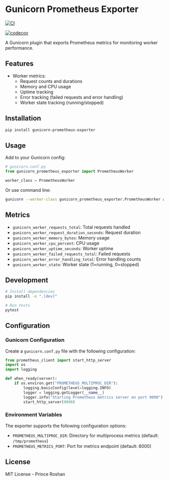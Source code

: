 # Gunicorn Prometheus Exporter

[![CI](https://github.com/agent-hellboy/gunicorn-prometheus-exporter/actions/workflows/ci.yml/badge.svg)](https://github.com/agent-hellboy/gunicorn-prometheus-exporter/actions/workflows/ci.yml)

[![codecov](https://codecov.io/gh/Agent-Hellboy/gunicorn-prometheus-exporter/graph/badge.svg?token=NE7JS4FZHC)](https://codecov.io/gh/Agent-Hellboy/gunicorn-prometheus-exporter)

A Gunicorn plugin that exports Prometheus metrics for monitoring worker performance.

## Features

- Worker metrics:
  - Request counts and durations
  - Memory and CPU usage
  - Uptime tracking
  - Error tracking (failed requests and error handling)
  - Worker state tracking (running/stopped)

## Installation

```bash
pip install gunicorn-prometheus-exporter
```

## Usage

Add to your Gunicorn config:

```python
# gunicorn.conf.py
from gunicorn_prometheus_exporter import PrometheusWorker

worker_class = PrometheusWorker
```

Or use command line:

```bash
gunicorn --worker-class gunicorn_prometheus_exporter.PrometheusWorker app:app
```

## Metrics

- `gunicorn_worker_requests_total`: Total requests handled
- `gunicorn_worker_request_duration_seconds`: Request duration
- `gunicorn_worker_memory_bytes`: Memory usage
- `gunicorn_worker_cpu_percent`: CPU usage
- `gunicorn_worker_uptime_seconds`: Worker uptime
- `gunicorn_worker_failed_requests_total`: Failed requests
- `gunicorn_worker_error_handling_total`: Error handling counts
- `gunicorn_worker_state`: Worker state (1=running, 0=stopped)

## Development

```bash
# Install dependencies
pip install -e ".[dev]"

# Run tests
pytest
```

## Configuration

### Gunicorn Configuration

Create a `gunicorn.conf.py` file with the following configuration:

```python
from prometheus_client import start_http_server
import os
import logging

def when_ready(server):
    if os.environ.get("PROMETHEUS_MULTIPROC_DIR"):
        logging.basicConfig(level=logging.INFO)
        logger = logging.getLogger(__name__)
        logger.info("Starting Prometheus metrics server on port 9090")
        start_http_server(9090)
```

### Environment Variables

The exporter supports the following configuration options:

- `PROMETHEUS_MULTIPROC_DIR`: Directory for multiprocess metrics (default: `/tmp/prometheus`)
- `PROMETHEUS_METRICS_PORT`: Port for metrics endpoint (default: 8000)

## License

MIT License - Prince Roshan
